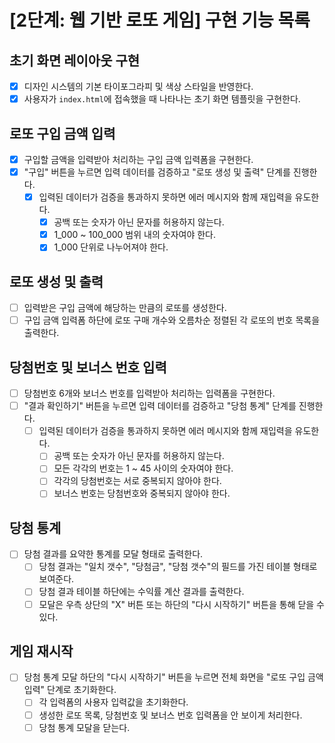 # [2단계: 웹 기반 로또 게임] 구현 기능 목록

## 초기 화면 레이아웃 구현
- [x] 디자인 시스템의 기본 타이포그라피 및 색상 스타일을 반영한다.
- [x] 사용자가 `index.html`에 접속했을 때 나타나는 초기 화면 템플릿을 구현한다.

## 로또 구입 금액 입력
- [x] 구입할 금액을 입력받아 처리하는 구입 금액 입력폼을 구현한다.
- [x] "구입" 버튼을 누르면 입력 데이터를 검증하고 "로또 생성 및 출력" 단계를 진행한다.
  - [x] 입력된 데이터가 검증을 통과하지 못하면 에러 메시지와 함께 재입력을 유도한다.
    - [x] 공백 또는 숫자가 아닌 문자를 허용하지 않는다.
    - [x] 1_000 ~ 100_000 범위 내의 숫자여야 한다.
    - [x] 1_000 단위로 나누어져야 한다.

## 로또 생성 및 출력
- [ ] 입력받은 구입 금액에 해당하는 만큼의 로또를 생성한다.
- [ ] 구입 금액 입력폼 하단에 로또 구매 개수와 오름차순 정렬된 각 로또의 번호 목록을 출력한다.

## 당첨번호 및 보너스 번호 입력
- [ ] 당첨번호 6개와 보너스 번호를 입력받아 처리하는 입력폼을 구현한다.
- [ ] "결과 확인하기" 버튼을 누르면 입력 데이터를 검증하고 "당첨 통계" 단계를 진행한다.
  - [ ] 입력된 데이터가 검증을 통과하지 못하면 에러 메시지와 함께 재입력을 유도한다.
    - [ ] 공백 또는 숫자가 아닌 문자를 허용하지 않는다.
    - [ ] 모든 각각의 번호는 1 ~ 45 사이의 숫자여야 한다.
    - [ ] 각각의 당첨번호는 서로 중복되지 않아야 한다.
    - [ ] 보너스 번호는 당첨번호와 중복되지 않아야 한다.

## 당첨 통계
- [ ] 당첨 결과를 요약한 통계를 모달 형태로 출력한다.
  - [ ] 당첨 결과는 "일치 갯수", "당첨금", "당첨 갯수"의 필드를 가진 테이블 형태로 보여준다.
  - [ ] 당첨 결과 테이블 하단에는 수익률 계산 결과를 출력한다.
  - [ ] 모달은 우측 상단의 "X" 버튼 또는 하단의 "다시 시작하기" 버튼을 통해 닫을 수 있다.

## 게임 재시작
- [ ] 당첨 통계 모달 하단의 "다시 시작하기" 버튼을 누르면 전체 화면을 "로또 구입 금액 입력" 단계로 초기화한다.
  - [ ] 각 입력폼의 사용자 입력값을 초기화한다.
  - [ ] 생성한 로또 목록, 당첨번호 및 보너스 번호 입력폼을 안 보이게 처리한다.
  - [ ] 당첨 통계 모달을 닫는다.

